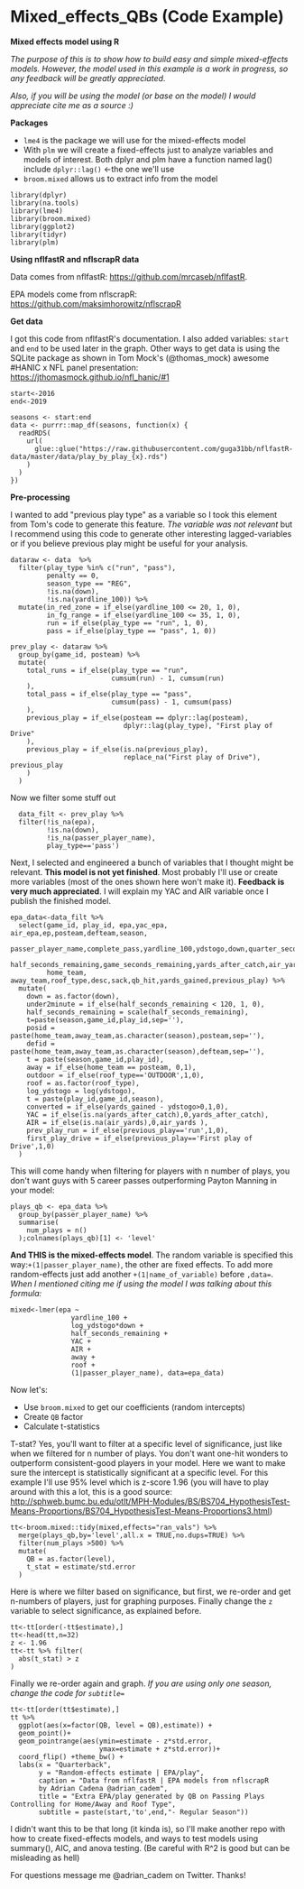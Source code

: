 # Mixed_effects_QBs (Code Example)
**Mixed effects model using R** 

*The purpose of this is to show how to build easy and simple mixed-effects models. However, the model used in this example is a work in progress, so any feedback will be greatly appreciated*. 

*Also, if you will be using the model (or base on the model) I would appreciate cite me as a source :)*

**Packages**

- ```lme4``` is the package we will use for the mixed-effects model
- With ```plm``` we will create a fixed-effects just to analyze variables and models of interest. Both dplyr and plm have a function named lag() include ```dplyr::lag()``` <-the one we'll use
- ```broom.mixed``` allows us to extract info from the model

```
library(dplyr)
library(na.tools)
library(lme4) 
library(broom.mixed) 
library(ggplot2)
library(tidyr) 
library(plm) 
```
**Using nflfastR and nflscrapR data**

Data comes from nflfastR: https://github.com/mrcaseb/nflfastR. 

EPA models come from nflscrapR: https://github.com/maksimhorowitz/nflscrapR

**Get data**

I got this code from nflfastR's documentation. I also added variables: ```start``` and ```end``` to be used later in the graph. Other ways to get data is using the SQLite package as shown in Tom Mock's (@thomas_mock) awesome #HANIC x NFL panel presentation: https://jthomasmock.github.io/nfl_hanic/#1


``` 
start<-2016
end<-2019

seasons <- start:end
data <- purrr::map_df(seasons, function(x) {
  readRDS(
    url(
      glue::glue("https://raw.githubusercontent.com/guga31bb/nflfastR-data/master/data/play_by_play_{x}.rds")
    )
  )
})
```
**Pre-processing**

I wanted to add "previous play type" as a variable so I took this element from Tom's code to generate this feature. *The variable was not relevant* but I recommend using this code to generate other interesting lagged-variables or if you believe previous play might be useful for your analysis.

```
dataraw <- data  %>% 
  filter(play_type %in% c("run", "pass"), 
         penalty == 0,
         season_type == "REG", 
         !is.na(down), 
         !is.na(yardline_100)) %>% 
  mutate(in_red_zone = if_else(yardline_100 <= 20, 1, 0),
         in_fg_range = if_else(yardline_100 <= 35, 1, 0),
         run = if_else(play_type == "run", 1, 0),
         pass = if_else(play_type == "pass", 1, 0)) 

prev_play <- dataraw %>%
  group_by(game_id, posteam) %>%
  mutate(
    total_runs = if_else(play_type == "run",
                         cumsum(run) - 1, cumsum(run)
    ),
    total_pass = if_else(play_type == "pass",
                         cumsum(pass) - 1, cumsum(pass)
    ),
    previous_play = if_else(posteam == dplyr::lag(posteam),
                            dplyr::lag(play_type), "First play of Drive"
    ),
    previous_play = if_else(is.na(previous_play),
                            replace_na("First play of Drive"), previous_play
    )
  ) 
```
  Now we filter some stuff out
```
  data_filt <- prev_play %>%
  filter(!is_na(epa),
         !is.na(down),
         !is_na(passer_player_name),
         play_type=='pass')
```
Next, I selected and engineered a bunch of variables that I thought might be relevant. **This model is not yet finished**. Most probably I'll use or create more variables (most of the ones shown here won't make it). **Feedback is very much appreciated**. I will explain my YAC and AIR variable once I publish the finished model.
```
epa_data<-data_filt %>% 
  select(game_id, play_id, epa,yac_epa, air_epa,ep,posteam,defteam,season,
         passer_player_name,complete_pass,yardline_100,ydstogo,down,quarter_seconds_remaining,
         half_seconds_remaining,game_seconds_remaining,yards_after_catch,air_yards,qb_hit,
         home_team, away_team,roof_type,desc,sack,qb_hit,yards_gained,previous_play) %>% 
  mutate(
    down = as.factor(down),
    under2minute = if_else(half_seconds_remaining < 120, 1, 0),
    half_seconds_remaining = scale(half_seconds_remaining),
    t=paste(season,game_id,play_id,sep=''),
    posid = paste(home_team,away_team,as.character(season),posteam,sep=''),
    defid = paste(home_team,away_team,as.character(season),defteam,sep=''),
    t = paste(season,game_id,play_id),
    away = if_else(home_team == posteam, 0,1),
    outdoor = if_else(roof_type=='OUTDOOR',1,0),
    roof = as.factor(roof_type),
    log_ydstogo = log(ydstogo),
    t = paste(play_id,game_id,season),
    converted = if_else(yards_gained - ydstogo>0,1,0),
    YAC = if_else(is.na(yards_after_catch),0,yards_after_catch),
    AIR = if_else(is.na(air_yards),0,air_yards ),
    prev_play_run = if_else(previous_play=='run',1,0),
    first_play_drive = if_else(previous_play=='First play of Drive',1,0)
  ) 
```
This will come handy when filtering for players with n number of plays, you don't want guys with 5 career passes outperforming Payton Manning in your model:
```
plays_qb <- epa_data %>%
  group_by(passer_player_name) %>% 
  summarise(
    num_plays = n()
  );colnames(plays_qb)[1] <- 'level'
```
**And THIS is the mixed-effects model**. The random variable is specified this way:```+(1|passer_player_name)```, the other are fixed effects. To add more random-effects just add another ```+(1|name_of_variable)``` before ```,data=```. *When I mentioned citing me if using the model I was talking about this formula:*
```
mixed<-lmer(epa ~ 
               yardline_100 +
               log_ydstogo*down +
               half_seconds_remaining +
               YAC +
               AIR +
               away + 
               roof +
               (1|passer_player_name), data=epa_data)
```
Now let's: 
- Use ```broom.mixed``` to get our coefficients (random intercepts)
- Create ```QB``` factor
- Calculate t-statistics 

T-stat? Yes, you'll want to filter at a specific level of significance, just like when we filtered for n number of plays. You don't want one-hit wonders to outperform consistent-good players in your model. Here we want to make sure the intercept is statistically significant at a specific level. For this example I'll use 95% level which is z-score 1.96 (you will have to play around with this a lot, this is a good source: http://sphweb.bumc.bu.edu/otlt/MPH-Modules/BS/BS704_HypothesisTest-Means-Proportions/BS704_HypothesisTest-Means-Proportions3.html) 
```
tt<-broom.mixed::tidy(mixed,effects="ran_vals") %>% 
  merge(plays_qb,by='level',all.x = TRUE,no.dups=TRUE) %>%
  filter(num_plays >500) %>%
  mutate(
    QB = as.factor(level),
    t_stat = estimate/std.error
  )
```
Here is where we filter based on significance, but first, we re-order and get n-numbers of players, just for graphing purposes. Finally change the ```z``` variable to select significance, as explained before.
```
tt<-tt[order(-tt$estimate),]
tt<-head(tt,n=32)
z <- 1.96
tt<-tt %>% filter(
  abs(t_stat) > z
) 
```
Finally we re-order again and graph. *If you are using only one season, change the code for ```subtitle=```*
```
tt<-tt[order(tt$estimate),]
tt %>%
  ggplot(aes(x=factor(QB, level = QB),estimate)) + 
  geom_point()+
  geom_pointrange(aes(ymin=estimate - z*std.error,
                      ymax=estimate + z*std.error))+
  coord_flip() +theme_bw() +
  labs(x = "Quarterback",
       y = "Random-effects estimate | EPA/play",
       caption = "Data from nflfastR | EPA models from nflscrapR 
       by Adrian Cadena @adrian_cadem",
       title = "Extra EPA/play generated by QB on Passing Plays 
Controlling for Home/Away and Roof Type",
       subtitle = paste(start,'to',end,"- Regular Season")) 
```
I didn't want this to be that long (it kinda is), so I'll make another repo with how to create fixed-effects models, and ways to test models using summary(), AIC, and anova testing. (Be careful with R^2 is good but can be misleading as hell)

For questions message me @adrian_cadem on Twitter. Thanks! 
